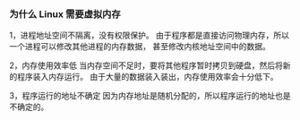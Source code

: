 ### 为什么 Linux 需要虚拟内存

1，进程地址空间不隔离，没有权限保护。
由于程序都是直接访问物理内存，所以一个进程可以修改其他进程的内存数据，
甚至修改内核地址空间中的数据。

2，内存使用效率低
当内存空间不足时，要将其他程序暂时拷贝到硬盘，然后将新的程序装入内存运行。
由于大量的数据装入装出，内存使用效率会十分低下。

3，程序运行的地址不确定
因为内存地址是随机分配的，所以程序运行的地址也是不确定的。
